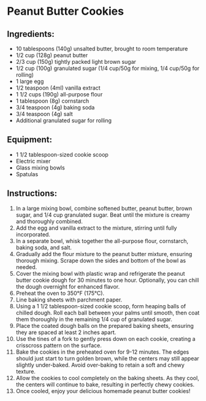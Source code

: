# Peanut Butter Cookies

## Ingredients:

- 10 tablespoons (140g) unsalted butter, brought to room temperature
- 1/2 cup (128g) peanut butter  
- 2/3 cup (150g) tightly packed light brown sugar
- 1/2 cup (100g) granulated sugar (1/4 cup/50g for mixing, 1/4 cup/50g for rolling)
- 1 large egg
- 1/2 teaspoon (4ml) vanilla extract
- 1 1/2 cups (190g) all-purpose flour
- 1 tablespoon (8g) cornstarch
- 3/4 teaspoon (4g) baking soda
- 3/4 teaspoon (4g) salt
- Additional granulated sugar for rolling

## Equipment:
- 1 1/2 tablespoon-sized cookie scoop
- Electric mixer
- Glass mixing bowls
- Spatulas

## Instructions:

1. In a large mixing bowl, combine softened butter, peanut butter, brown sugar, and 1/4 cup granulated sugar. Beat until the mixture is creamy and thoroughly combined.
2. Add the egg and vanilla extract to the mixture, stirring until fully incorporated.
3. In a separate bowl, whisk together the all-purpose flour, cornstarch, baking soda, and salt.
4. Gradually add the flour mixture to the peanut butter mixture, ensuring thorough mixing. Scrape down the sides and bottom of the bowl as needed.
5. Cover the mixing bowl with plastic wrap and refrigerate the peanut butter cookie dough for 30 minutes to one hour. Optionally, you can chill the dough overnight for enhanced flavor.
6. Preheat the oven to 350°F (175°C).
7. Line baking sheets with parchment paper.
8. Using a 1 1/2 tablespoon-sized cookie scoop, form heaping balls of chilled dough. Roll each ball between your palms until smooth, then coat them thoroughly in the remaining 1/4 cup of granulated sugar.
9. Place the coated dough balls on the prepared baking sheets, ensuring they are spaced at least 2 inches apart.
10. Use the tines of a fork to gently press down on each cookie, creating a crisscross pattern on the surface.
11. Bake the cookies in the preheated oven for 9-12 minutes. The edges should just start to turn golden brown, while the centers may still appear slightly under-baked. Avoid over-baking to retain a soft and chewy texture.
12. Allow the cookies to cool completely on the baking sheets. As they cool, the centers will continue to bake, resulting in perfectly chewy cookies.
13. Once cooled, enjoy your delicious homemade peanut butter cookies!